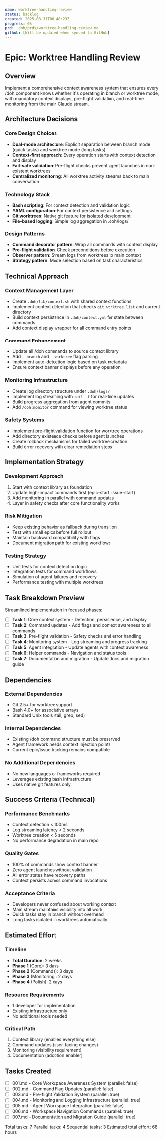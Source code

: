 ```yaml
---
name: worktree-handling-review
status: backlog
created: 2025-08-31T06:48:23Z
progress: 0%
prd: .doh/prds/worktree-handling-review.md
github: [Will be updated when synced to GitHub]
---
```


# Epic: Worktree Handling Review

## Overview

Implement a comprehensive context awareness system that ensures every /doh component knows whether it's operating in branch or worktree mode, with mandatory context displays, pre-flight validation, and real-time monitoring from the main Claude stream.

## Architecture Decisions

### Core Design Choices
- **Dual-mode architecture**: Explicit separation between branch mode (quick tasks) and worktree mode (long tasks)
- **Context-first approach**: Every operation starts with context detection and display
- **Fail-safe validation**: Pre-flight checks prevent agent launches in non-existent worktrees
- **Centralized monitoring**: All worktree activity streams back to main conversation

### Technology Stack
- **Bash scripting**: For context detection and validation logic
- **YAML configuration**: For context persistence and settings
- **Git worktrees**: Native git feature for isolated development
- **File-based logging**: Simple log aggregation in .doh/logs/

### Design Patterns
- **Command decorator pattern**: Wrap all commands with context display
- **Pre-flight validation**: Check preconditions before execution
- **Observer pattern**: Stream logs from worktrees to main context
- **Strategy pattern**: Mode selection based on task characteristics

## Technical Approach

### Context Management Layer
- Create `.doh/lib/context.sh` with shared context functions
- Implement context detection that checks `git worktree list` and current directory
- Build context persistence in `.doh/context.yml` for state between commands
- Add context display wrapper for all command entry points

### Command Enhancement
- Update all /doh commands to source context library
- Add `--branch` and `--worktree` flag parsing
- Implement auto-detection logic based on task metadata
- Ensure context banner displays before any operation

### Monitoring Infrastructure
- Create log directory structure under `.doh/logs/`
- Implement log streaming with `tail -f` for real-time updates
- Build progress aggregation from agent commits
- Add `/doh:monitor` command for viewing worktree status

### Safety Systems
- Implement pre-flight validation function for worktree operations
- Add directory existence checks before agent launches
- Create rollback mechanisms for failed worktree creation
- Build error recovery with clear remediation steps

## Implementation Strategy

### Development Approach
1. Start with context library as foundation
2. Update high-impact commands first (epic-start, issue-start)
3. Add monitoring in parallel with command updates
4. Layer in safety checks after core functionality works

### Risk Mitigation
- Keep existing behavior as fallback during transition
- Test with small epics before full rollout
- Maintain backward compatibility with flags
- Document migration path for existing workflows

### Testing Strategy
- Unit tests for context detection logic
- Integration tests for command workflows
- Simulation of agent failures and recovery
- Performance testing with multiple worktrees

## Task Breakdown Preview

Streamlined implementation in focused phases:

- [ ] **Task 1**: Core context system - Detection, persistence, and display
- [ ] **Task 2**: Command updates - Add flags and context awareness to all commands
- [ ] **Task 3**: Pre-flight validation - Safety checks and error handling
- [ ] **Task 4**: Monitoring system - Log streaming and progress tracking
- [ ] **Task 5**: Agent integration - Update agents with context awareness
- [ ] **Task 6**: Helper commands - Navigation and status tools
- [ ] **Task 7**: Documentation and migration - Update docs and migration guide

## Dependencies

### External Dependencies
- Git 2.5+ for worktree support
- Bash 4.0+ for associative arrays
- Standard Unix tools (tail, grep, sed)

### Internal Dependencies
- Existing /doh command structure must be preserved
- Agent framework needs context injection points
- Current epic/issue tracking remains compatible

### No Additional Dependencies
- No new languages or frameworks required
- Leverages existing bash infrastructure
- Uses native git features only

## Success Criteria (Technical)

### Performance Benchmarks
- Context detection < 100ms
- Log streaming latency < 2 seconds
- Worktree creation < 5 seconds
- No performance degradation in main repo

### Quality Gates
- 100% of commands show context banner
- Zero agent launches without validation
- All error states have recovery paths
- Context persists across command invocations

### Acceptance Criteria
- Developers never confused about working context
- Main stream maintains visibility into all work
- Quick tasks stay in branch without overhead
- Long tasks isolated in worktrees automatically

## Estimated Effort

### Timeline
- **Total Duration**: 2 weeks
- **Phase 1** (Core): 3 days
- **Phase 2** (Commands): 3 days
- **Phase 3** (Monitoring): 2 days
- **Phase 4** (Polish): 2 days

### Resource Requirements
- 1 developer for implementation
- Existing infrastructure only
- No additional tools needed

### Critical Path
1. Context library (enables everything else)
2. Command updates (user-facing changes)
3. Monitoring (visibility requirement)
4. Documentation (adoption enabler)

## Tasks Created
- [ ] 001.md - Core Workspace Awareness System (parallel: false)
- [ ] 002.md - Command Flag Updates (parallel: false)
- [ ] 003.md - Pre-flight Validation System (parallel: true)
- [ ] 004.md - Monitoring and Logging Infrastructure (parallel: true)
- [ ] 005.md - Agent Workspace Integration (parallel: false)
- [ ] 006.md - Workspace Navigation Commands (parallel: true)
- [ ] 007.md - Documentation and Migration Guide (parallel: true)

Total tasks: 7
Parallel tasks: 4
Sequential tasks: 3
Estimated total effort: 68 hours